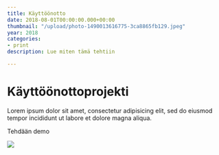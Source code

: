```yaml
---
title: Käyttöönotto
date: 2018-08-01T00:00:00.000+00:00
thumbnail: "/upload/photo-1490013616775-3ca8865fb129.jpeg"
year: 2018
categories:
- print
description: Lue miten tämä tehtiin

---
```

# Käyttöönottoprojekti

Lorem ipsum dolor sit amet, consectetur adipisicing elit, sed do eiusmod tempor incididunt ut labore et dolore magna aliqua.

Tehdään demo

![](/upload/photo-1490013616775-3ca8865fb129.jpeg)
